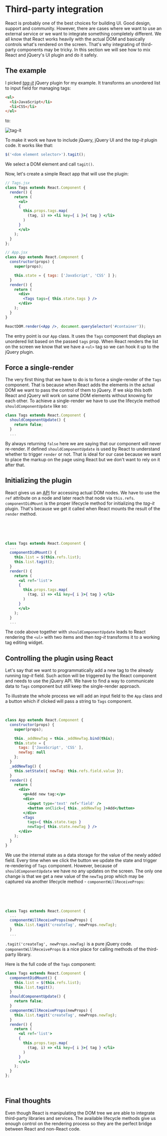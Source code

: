 # Third-party integration

React is probably one of the best choices for building UI. Good design, support and community. However, there are cases where we want to use an external service or we want to integrate something completely different. We all know that React works heavily with the actual DOM and basically controls what's rendered on the screen. That's why integrating of third-party components may be tricky. In this section we will see how to mix React and jQuery's UI plugin and do it safely.

## The example

I picked [*tag-it*](https://github.com/aehlke/tag-it) jQuery plugin for my example. It transforms an unordered list to input field for managing tags:

```html
<ul>
  <li>JavaScript</li>
  <li>CSS</li>
</ul>
```

to:

![tag-it](./tag-it.png)

To make it work we have to include jQuery, jQuery UI and the *tag-it* plugin code. It works like that:

```jsx
$('<dom element selector>').tagit();
```

We select a DOM element and call `tagit()`.

Now, let's create a simple React app that will use the plugin:

```jsx
// Tags.jsx
class Tags extends React.Component {
  render() {
    return (
      <ul>
      { 
        this.props.tags.map(
          (tag, i) => <li key={ i }>{ tag } </li>
        )
      }
      </ul>
    );
  }
};

// App.jsx
class App extends React.Component {
  constructor(props) {
    super(props);

    this.state = { tags: ['JavaScript', 'CSS' ] };
  }
  render() {
    return (
      <div>
        <Tags tags={ this.state.tags } />
      </div>
    );
  }
}

ReactDOM.render(<App />, document.querySelector('#container'));
```

The entry point is our `App` class. It uses the `Tags` component that displays an unordered list based on the passed `tags` prop. When React renders the list on the screen we know that we have a `<ul>` tag so we can hook it up to the jQuery plugin.

## Force a single-render

The very first thing that we have to do is to force a single-render of the `Tags` component. That is because when React adds the elements in the actual DOM we want to pass the control of them to jQuery. If we skip this both React and jQuery will work on same DOM elements without knowing for each other. To achieve a single-render we have to use the lifecycle method `shouldComponentUpdate` like so:

```jsx
class Tags extends React.Component {
  shouldComponentUpdate() {
    return false;
  }
  ...
```

By always returning `false` here we are saying that our component will never re-render. If defined `shouldComponentUpdate` is used by React to understand whether to trigger `render` or not. That is ideal for our case because we want to place the markup on the page using React but we don't want to rely on it after that.

## Initializing the plugin

React gives us an [API](https://facebook.github.io/react/docs/refs-and-the-dom.html) for accessing actual DOM nodes. We have to use the `ref` attribute on a node and later reach that node via `this.refs`. `componentDidMount` is the proper lifecycle method for initializing the *tag-it* plugin. That's because we get it called when React mounts the result of the `render` method.

<br /><br /><br />

```jsx
class Tags extends React.Component {
  ...
  componentDidMount() {
    this.list = $(this.refs.list);
    this.list.tagit();
  }
  render() {
    return (
      <ul ref='list'>
      { 
        this.props.tags.map(
          (tag, i) => <li key={ i }>{ tag } </li>
        )
      }
      </ul>
    );
  }
  ...
```

The code above together with `shouldComponentUpdate` leads to React rendering the `<ul>` with two items and then *tag-it* transforms it to a working tag editing widget.

## Controlling the plugin using React

Let's say that we want to programmatically add a new tag to the already running *tag-it* field. Such action will be triggered by the React component and needs to use the jQuery API. We have to find a way to communicate data to `Tags` component but still keep the single-render approach.

To illustrate the whole process we will add an input field to the `App` class and a button which if clicked will pass a string to `Tags` component.

<br />

```jsx
class App extends React.Component {
  constructor(props) {
    super(props);

    this._addNewTag = this._addNewTag.bind(this);
    this.state = {
      tags: ['JavaScript', 'CSS' ],
      newTag: null
    };
  }
  _addNewTag() {
    this.setState({ newTag: this.refs.field.value });
  }
  render() {
    return (
      <div>
        <p>Add new tag:</p>
        <div>
          <input type='text' ref='field' />
          <button onClick={ this._addNewTag }>Add</button>
        </div>
        <Tags
          tags={ this.state.tags }
          newTag={ this.state.newTag } />
      </div>
    );
  }
}
```

We use the internal state as a data storage for the value of the newly added field. Every time when we click the button we update the state and trigger re-rendering of `Tags` component. However, because of `shouldComponentUpdate` we have no any updates on the screen. The only one change is that we get a new value of the `newTag` prop which may be captured via another lifecycle method - `componentWillReceiveProps`:

<br /><br /><br />

```jsx
class Tags extends React.Component {
  ...
  componentWillReceiveProps(newProps) {
    this.list.tagit('createTag', newProps.newTag);
  }
  ...
```

`.tagit('createTag', newProps.newTag)` is a pure jQuery code. `componentWillReceiveProps` is a nice place for calling methods of the third-party library.

Here is the full code of the `Tags` component:

```jsx
class Tags extends React.Component {
  componentDidMount() {
    this.list = $(this.refs.list);
    this.list.tagit();
  }
  shouldComponentUpdate() {
    return false;
  }
  componentWillReceiveProps(newProps) {
    this.list.tagit('createTag', newProps.newTag);
  }
  render() {
    return (
      <ul ref='list'>
      { 
        this.props.tags.map(
          (tag, i) => <li key={ i }>{ tag } </li>
        ) 
      }
      </ul>
    );
  }
};
```

<br />

## Final thoughts

Even though React is manipulating the DOM tree we are able to integrate third-party libraries and services. The available lifecycle methods give us enough control on the rendering process so they are the perfect bridge between React and non-React code.
